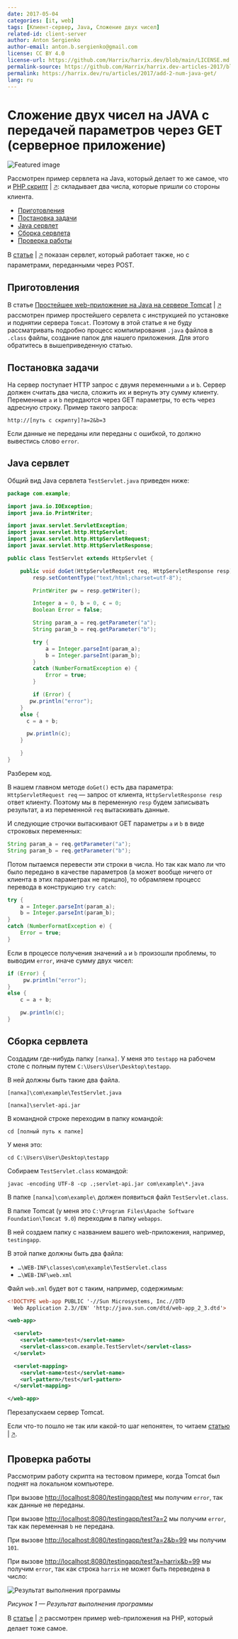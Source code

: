 ```yaml
---
date: 2017-05-04
categories: [it, web]
tags: [Клиент-сервер, Java, Сложение двух чисел]
related-id: client-server
author: Anton Sergienko
author-email: anton.b.sergienko@gmail.com
license: CC BY 4.0
license-url: https://github.com/Harrix/harrix.dev/blob/main/LICENSE.md
permalink-source: https://github.com/Harrix/harrix.dev-articles-2017/blob/main/add-2-num-java-get/add-2-num-java-get.md
permalink: https://harrix.dev/ru/articles/2017/add-2-num-java-get/
lang: ru
---
```


# Сложение двух чисел на JAVA с передачей параметров через GET (серверное приложение)

![Featured image](featured-image.svg)

Рассмотрен пример сервлета на Java, который делает то же самое, что и [PHP скрипт](https://github.com/Harrix/harrix.dev-articles-2017/blob/main/add-2-num-php-get/add-2-num-php-get.md) | [🡥](https://harrix.dev/ru/articles/2017/add-2-num-php-get/): складывает два числа, которые пришли со стороны клиента.

- [Приготовления](#приготовления)
- [Постановка задачи](#постановка-задачи)
- [Java сервлет](#java-сервлет)
- [Сборка сервлета](#сборка-сервлета)
- [Проверка работы](#проверка-работы)

В [статье](https://github.com/Harrix/harrix.dev-articles-2017/blob/main/add-2-num-java-post/add-2-num-java-post.md) | [🡥](https://harrix.dev/ru/articles/2017/add-2-num-java-post/) показан сервлет, который работает также, но с параметрами, переданными через POST.

## Приготовления

В статье [Простейшее web-приложение на Java на сервере Tomcat](https://github.com/Harrix/harrix.dev-articles-2017/blob/main/tomcat/tomcat.md) | [🡥](https://harrix.dev/ru/articles/2017/tomcat/) рассмотрен пример простейшего сервлета с инструкцией по установке и поднятии сервера `Tomcat`. Поэтому в этой статье я не буду рассматривать подробно процесс компилирования `.java` файлов в `.class` файлы, создание папок для нашего приложения. Для этого обратитесь в вышеприведенную статью.

## Постановка задачи

На сервер поступает HTTP запрос с двумя переменными `a` и `b`. Сервер должен считать два числа, сложить их и вернуть эту сумму клиенту. Переменные `a` и `b` передаются через GET параметры, то есть через адресную строку. Пример такого запроса:

```text
http://[путь с скрипту]?a=2&b=3
```

Если данные не переданы или переданы с ошибкой, то должно вывестись слово `error`.

## Java сервлет

Общий вид Java сервлета `TestServlet.java` приведен ниже:

```java
package com.example;

import java.io.IOException;
import java.io.PrintWriter;

import javax.servlet.ServletException;
import javax.servlet.http.HttpServlet;
import javax.servlet.http.HttpServletRequest;
import javax.servlet.http.HttpServletResponse;

public class TestServlet extends HttpServlet {

    public void doGet(HttpServletRequest req, HttpServletResponse resp) throws ServletException, IOException {
        resp.setContentType("text/html;charset=utf-8");

        PrintWriter pw = resp.getWriter();

        Integer a = 0, b = 0, c = 0;
        Boolean Error = false;

        String param_a = req.getParameter("a");
        String param_b = req.getParameter("b");

        try {
            a = Integer.parseInt(param_a);
            b = Integer.parseInt(param_b);
        }
        catch (NumberFormatException e) {
            Error = true;
        }

        if (Error) {
       pw.println("error");
    }
    else {
      c = a + b;

      pw.println(c);
    }

    }
}
```

Разберем код.

В нашем главном методе `doGet()` есть два параметра: `HttpServletRequest req` — запрос от клиента, `HttpServletResponse resp` ответ клиенту. Поэтому мы в переменную `resp` будем записывать результат, а из переменной `req` вытаскивать данные.

И следующие строчки вытаскивают GET параметры `a` и `b` в виде строковых переменных:

```java
String param_a = req.getParameter("a");
String param_b = req.getParameter("b");
```

Потом пытаемся перевести эти строки в числа. Но так как мало ли что было передано в качестве параметров (а может вообще ничего от клиента в этих параметрах не пришло), то обрамляем процесс перевода в конструкцию `try catch`:

```java
try {
    a = Integer.parseInt(param_a);
    b = Integer.parseInt(param_b);
}
catch (NumberFormatException e) {
    Error = true;
}
```

Если в процессе получения значений `a` и `b` произошли проблемы, то выводим `error`, иначе сумму двух чисел:

```java
if (Error) {
     pw.println("error");
}
else {
    c = a + b;

    pw.println(c);
}
```

## Сборка сервлета

Создадим где-нибудь папку `[папка]`. У меня это `testapp` на рабочем столе с полным путем `C:\Users\User\Desktop\testapp`.

В ней должны быть такие два файла.

`[папка]\com\example\TestServlet.java`

`[папка]\servlet-api.jar`

В командной строке переходим в папку командой:

```shell
cd [полный путь к папке]
```

У меня это:

```shell
cd C:\Users\User\Desktop\testapp
```

Собираем `TestServlet.class` командой:

```shell
javac -encoding UTF-8 -cp .;servlet-api.jar com\example\*.java
```

В папке `[папка]\com\example\` должен появиться файл `TestServlet.class`.

В папке Tomcat (у меня это `C:\Program Files\Apache Software Foundation\Tomcat 9.0`) переходим в папку `webapps`.

В ней создаем папку с названием вашего web-приложения, например, `testingapp`.

В этой папке должны быть два файла:

- `…\WEB-INF\classes\com\example\TestServlet.class`
- `…\WEB-INF\web.xml`

Файл `web.xml` будет вот с таким, например, содержимым:

```xml
<!DOCTYPE web-app PUBLIC '-//Sun Microsystems, Inc.//DTD
  Web Application 2.3//EN' 'http://java.sun.com/dtd/web-app_2_3.dtd'>

<web-app>

  <servlet>
    <servlet-name>test</servlet-name>
    <servlet-class>com.example.TestServlet</servlet-class>
  </servlet>

  <servlet-mapping>
    <servlet-name>test</servlet-name>
    <url-pattern>/test</url-pattern>
  </servlet-mapping>

</web-app>
```

Перезапускаем сервер Tomcat.

Если что-то пошло не так или какой-то шаг непонятен, то читаем [статью](https://github.com/Harrix/harrix.dev-articles-2017/blob/main/tomcat/tomcat.md) | [🡥](https://harrix.dev/ru/articles/2017/tomcat/).

## Проверка работы

Рассмотрим работу скрипта на тестовом примере, когда Tomcat был поднят на локальном компьютере.

При вызове <http://localhost:8080/testingapp/test> мы получим `error`, так как данные не переданы.

При вызове <http://localhost:8080/testingapp/test?a=2> мы получим `error`, так как переменная `b` не передана.

При вызове <http://localhost:8080/testingapp/test?a=2&b=99> мы получим `101`.

При вызове <http://localhost:8080/testingapp/test?a=harrix&b=99> мы получим `error`, так как строка `harrix` не может быть переведена в число:

![Результат выполнения программы](img/result.png)

_Рисунок 1 — Результат выполнения программы_

В [статье](https://github.com/Harrix/harrix.dev-articles-2017/blob/main/add-2-num-php-get/add-2-num-php-get.md) | [🡥](https://harrix.dev/ru/articles/2017/add-2-num-php-get/) рассмотрен пример web-приложения на PHP, который делает тоже самое.
